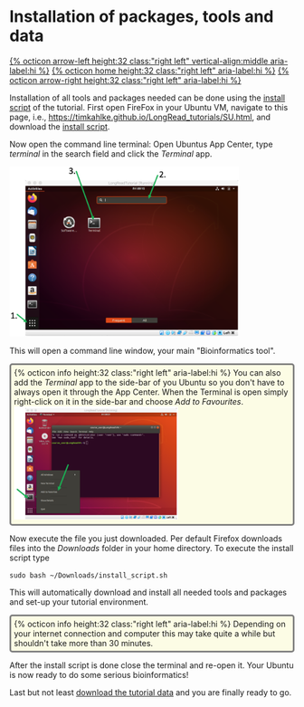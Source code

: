 # Installation of packages, tools and data

[{% octicon arrow-left height:32 class:"right left" vertical-align:middle aria-label:hi %}](SU_GA.md) [{% octicon home height:32 class:"right left" aria-label:hi %}](index.md) [{% octicon arrow-right height:32 class:"right left" aria-label:hi %}](SU_D.md)

Installation of all tools and packages needed can be done using the [install script]() of the tutorial. First open FireFox in your Ubuntu VM, navigate to this page, i.e., https://timkahlke.github.io/LongRead_tutorials/SU.html, and download the [install script]().

Now open the command line terminal: Open Ubuntus App Center, type *terminal* in the search field and click the *Terminal* app.

<img src="figures/INST_1.png" height="300px">  

This will open a command line window, your main "Bioinformatics tool".

<div style="background-color:#fcfce5;border-radius:5px;border-style:solid;border-color:gray;padding:5px">
  {% octicon info height:32 class:"right left" aria-label:hi %} 
  You can also add the <i>Terminal</i> app to the side-bar of you Ubuntu so you don't have to always open it through the App Center. When the Terminal is open simply right-click on it in the side-bar and choose <i>Add to Favourites</i>. 
  
  <img src="figures/INST_2.png" height="200px">  
</div>

Now execute the file you just downloaded. Per default Firefox downloads files into the *Downloads* folder in your home directory. To execute the install script type 

    sudo bash ~/Downloads/install_script.sh

This will automatically download and install all needed tools and packages and set-up your tutorial environment.

<div style="background-color:#fcfce5;border-radius:5px;border-style:solid;border-color:gray;padding:5px">
  {% octicon info height:32 class:"right left" aria-label:hi %} 
  Depending on your internet connection and computer this may take quite a while but shouldn't take more than 30 minutes.
</div>

After the install script is done close the terminal and re-open it. Your Ubuntu is now ready to do some serious bioinformatics! 

Last but not least [download the tutorial data](SU_D.md) and you are finally ready to go.
